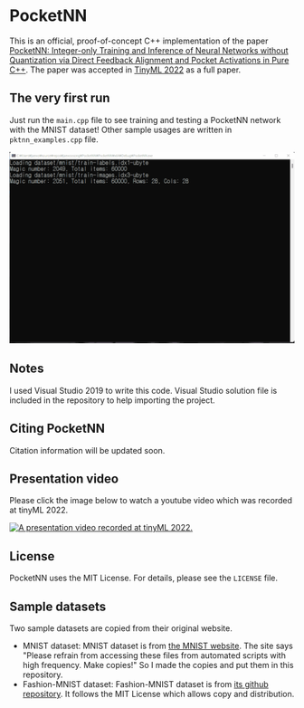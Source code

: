 # PocketNN
This is an official, proof-of-concept C++ implementation of the paper [PocketNN: Integer-only Training and Inference of Neural Networks without Quantization via Direct Feedback Alignment and Pocket Activations in Pure C++](https://arxiv.org/abs/2201.02863). The paper was accepted in [TinyML 2022](https://www.tinyml.org/event/summit-2022/) as a full paper.

## The very first run
Just run the `main.cpp` file to see training and testing a PocketNN network with the MNIST dataset! Other sample usages are written in `pktnn_examples.cpp` file.

<img width="640" alt="demo screen capture animation" src="./demo_capture.gif">

## Notes
I used Visual Studio 2019 to write this code. Visual Studio solution file is included in the repository to help importing the project.

## Citing PocketNN
Citation information will be updated soon.

## Presentation video
Please click the image below to watch a youtube video which was recorded at tinyML 2022.

[![A presentation video recorded at tinyML 2022.](http://img.youtube.com/vi/Gcx-b92iXlI/0.jpg)](https://www.youtube.com/watch?v=Gcx-b92iXlI)

## License
PocketNN uses the MIT License. For details, please see the `LICENSE` file.

## Sample datasets
Two sample datasets are copied from their original website.
- MNIST dataset: MNIST dataset is from [the MNIST website](http://yann.lecun.com/exdb/mnist/). The site says "Please refrain from accessing these files from automated scripts with high frequency. Make copies!" So I made the copies and put them in this repository.
- Fashion-MNIST dataset: Fashion-MNIST dataset is from [its github repository](https://github.com/zalandoresearch/fashion-mnist). It follows the MIT License which allows copy and distribution.
